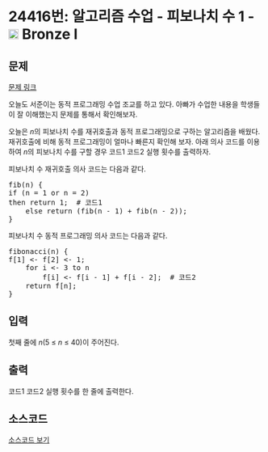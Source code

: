 # 24416번: 알고리즘 수업 - 피보나치 수 1 - <img src="https://static.solved.ac/tier_small/5.svg" style="height:20px" /> Bronze I

<!-- performance -->

<!-- 문제 제출 후 깃허브에 푸시를 했을 때 제출한 코드의 성능이 입력될 공간입니다.-->

<!-- end -->

## 문제

[문제 링크](https://boj.kr/24416)

<p>오늘도 서준이는 동적 프로그래밍&nbsp;수업 조교를 하고 있다.&nbsp;아빠가 수업한&nbsp;내용을 학생들이 잘 이해했는지 문제를 통해서 확인해보자.</p>

<p>오늘은 <em>n</em>의 피보나치 수를 재귀호출과 동적 프로그래밍으로 구하는 알고리즘을 배웠다. 재귀호출에 비해 동적 프로그래밍이 얼마나 빠른지 확인해 보자. 아래 의사 코드를 이용하여&nbsp;<em>n</em>의 피보나치 수를 구할 경우 코드1&nbsp;코드2 실행&nbsp;횟수를 출력하자.</p>

<p>피보나치 수 재귀호출 의사 코드는&nbsp;다음과 같다.</p>

<pre>fib(n) {
if (n = 1 or n = 2)
then return 1;  # 코드1
&nbsp;   else return (fib(n - 1) + fib(n - 2));
}</pre>

<p>피보나치 수 동적 프로그래밍 의사 코드는&nbsp;다음과 같다.</p>

<pre>fibonacci(n) {
f[1] &lt;- f[2] &lt;- 1;
&nbsp;   for i &lt;- 3 to n
&nbsp;       f[i] &lt;- f[i - 1] + f[i - 2];  # 코드2
&nbsp;   return f[n];
}</pre>

## 입력

<p>첫째 줄에 <i>n</i>(5&nbsp;≤&nbsp;<em>n</em>&nbsp;≤ 40)이&nbsp;주어진다.</p>

## 출력

<p>코드1 코드2 실행 횟수를 한 줄에&nbsp;출력한다.</p>

## 소스코드

[소스코드 보기](알고리즘%20수업%20-%20피보나치%20수%201.py)